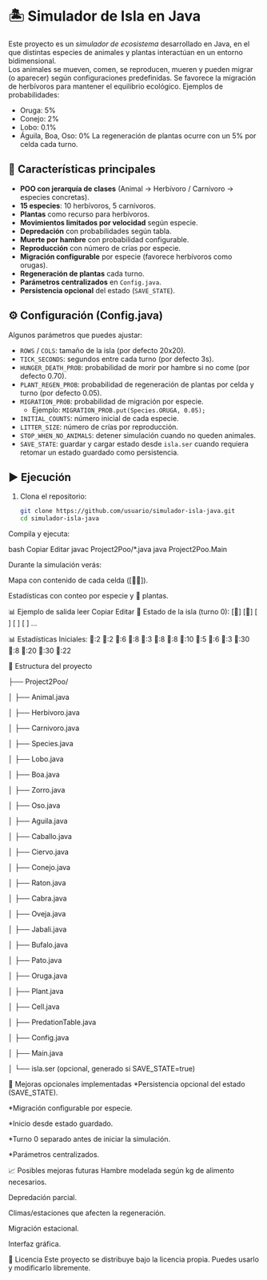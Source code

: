 # 🏝️ Simulador de Isla en Java

Este proyecto es un *simulador de ecosistema* desarrollado en Java, en el que distintas especies de animales y plantas interactúan en un entorno bidimensional.  
Los animales se mueven, comen, se reproducen, mueren y pueden migrar (o aparecer) según configuraciones predefinidas.
Se favorece la migración de herbívoros para mantener el equilibrio ecológico. Ejemplos de probabilidades:
- Oruga: 5%
- Conejo: 2%
- Lobo: 0.1%
- Águila, Boa, Oso: 0%
La regeneración de plantas ocurre con un 5% por celda cada turno.


## 📌 Características principales

- **POO con jerarquía de clases** (Animal → Herbívoro / Carnívoro → especies concretas).
- **15 especies**: 10 herbívoros, 5 carnívoros.
- **Plantas** como recurso para herbívoros.
- **Movimientos limitados por velocidad** según especie.
- **Depredación** con probabilidades según tabla.
- **Muerte por hambre** con probabilidad configurable.
- **Reproducción** con número de crías por especie.
- **Migración configurable** por especie (favorece herbívoros como orugas).
- **Regeneración de plantas** cada turno.
- **Parámetros centralizados** en `Config.java`.
- **Persistencia opcional** del estado (`SAVE_STATE`).

## ⚙️ Configuración (Config.java)

Algunos parámetros que puedes ajustar:

- `ROWS` / `COLS`: tamaño de la isla (por defecto 20x20).
- `TICK_SECONDS`: segundos entre cada turno (por defecto 3s).
- `HUNGER_DEATH_PROB`: probabilidad de morir por hambre si no come (por defecto 0.70).
- `PLANT_REGEN_PROB`: probabilidad de regeneración de plantas por celda y turno (por defecto 0.05).
- `MIGRATION_PROB`: probabilidad de migración por especie.
  - Ejemplo: `MIGRATION_PROB.put(Species.ORUGA, 0.05);`
- `INITIAL_COUNTS`: número inicial de cada especie.
- `LITTER_SIZE`: número de crías por reproducción.
- `STOP_WHEN_NO_ANIMALS`: detener simulación cuando no queden animales.
- `SAVE_STATE`: guardar y cargar estado desde `isla.ser` cuando requiera retomar un estado guardado como persistencia.

## ▶️ Ejecución

1. Clona el repositorio:
   ```bash
   git clone https://github.com/usuario/simulador-isla-java.git
   cd simulador-isla-java
Compila y ejecuta:

bash
Copiar
Editar
javac Project2Poo/*.java
java Project2Poo.Main

Durante la simulación verás:

Mapa con contenido de cada celda ([🐇🌿]).

Estadísticas con conteo por especie y 🌿 plantas.

📊 Ejemplo de salida
leer
Copiar
Editar
📍 Estado de la isla (turno 0):
[🌿] [🐇] [  ] [  ] [  ]
...

📊 Estadísticas Iniciales: 🐃:2 🐻:2 🐎:6 🦌:8 🐗:3 🐑:8 🐐:8 🐺:10 🐍:5 🦊:6 🦅:3 🐇:30 🦆:8 🐁:20 🐛:30 🌿:22

📂 Estructura del proyecto

├── Project2Poo/

│   ├── Animal.java

│   ├── Herbivoro.java

│   ├── Carnivoro.java

│   ├── Species.java

│   ├── Lobo.java

│   ├── Boa.java

│   ├── Zorro.java

│   ├── Oso.java

│   ├── Aguila.java

│   ├── Caballo.java

│   ├── Ciervo.java

│   ├── Conejo.java

│   ├── Raton.java

│   ├── Cabra.java

│   ├── Oveja.java

│   ├── Jabali.java

│   ├── Bufalo.java

│   ├── Pato.java

│   ├── Oruga.java

│   ├── Plant.java

│   ├── Cell.java

│   ├── PredationTable.java

│   ├── Config.java

│   ├── Main.java

│   └── isla.ser (opcional, generado si SAVE_STATE=true)


🚀 Mejoras opcionales implementadas
*Persistencia opcional del estado (SAVE_STATE).

*Migración configurable por especie.

*Inicio desde estado guardado.

*Turno 0 separado antes de iniciar la simulación.

*Parámetros centralizados.

📈 Posibles mejoras futuras
Hambre modelada según kg de alimento necesarios.

Depredación parcial.

Climas/estaciones que afecten la regeneración.

Migración estacional.

Interfaz gráfica.

📜 Licencia
Este proyecto se distribuye bajo la licencia propia. Puedes usarlo y modificarlo libremente.
